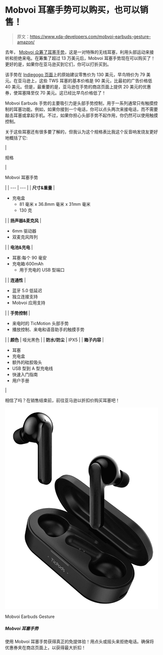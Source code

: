 # Mobvoi 耳塞手势可以购买，也可以销售！

> 原文：<https://www.xda-developers.com/mobvoi-earbuds-gesture-amazon/>

去年， [Mobvoi 众筹了耳塞手势](https://www.xda-developers.com/mobvoi-earbuds-gesture-are-new-tws-earbuds-with-head-gestures/)，这是一对特殊的无线耳塞，利用头部运动来接听和拒绝来电。在筹集了超过 13 万美元后，Mobvoi 耳塞手势现在可以购买了！更好的是，如果你在亚马逊买到它们，你可以打折买到。

该手势在 [Indiegogo 页面](https://www.indiegogo.com/projects/mobvoi-earbuds-gesture-intuitive-ai-assistance#/)上的原始建议零售价为 130 美元，早鸟特价为 79 美元。在亚马逊上，这些 TWS 耳塞的基本价格是 90 美元，比最初的广告价格低 40 美元。但是，最重要的是，亚马逊在手势的商店页面上提供 20 美元的优惠券，使耳塞降至仅 70 美元。这已经比早鸟价格低了！

Mobvoi Earbuds 手势的主要吸引力是头部手势控制，用于一系列通常只有触摸控制的耳塞功能。例如，如果你接到一个电话，你可以点头两次来接电话，而不需要敲击耳塞或拿起手机。不过，如果你担心头部手势不起作用，你仍然可以使用触摸控制。

关于这些耳塞还有很多要了解的，但我认为这个规格表比我这个反音响发烧友更好地概括了它:

| 

规格

 | 

Mobvoi 耳塞手势

 |
| --- | --- |
| **尺寸&重量** | 

*   充电盒
    *   81 毫米 x 36.8mm 毫米 x 31mm 毫米
    *   130 克

 |
| **扬声器&麦克风** | 

*   6mm 驱动器
*   双麦克风阵列

 |
| **电池&充电** | 

*   耳塞:每个 90 毫安
*   充电箱:600mAh
    *   用于充电的 USB 型端口

 |
| **连通性** | 

*   蓝牙 5.0 低延迟
*   独立连接支持
*   Mobvoi 应用支持

 |
| **手势控制** | 

*   来电时的 TicMotion 头部手势
*   播放控制、来电和语音助手的触摸手势

 |
| **颜色** | 哑光黑色 |
| **防水/防尘** | IPX5 |
| **箱子内容** | 

*   耳塞
*   充电盒
*   额外的硅胶吸头
*   USB 型到 A 型充电线
*   快速入门指南
*   用户手册

 |

相信了吗？在销售结束前，前往亚马逊以折扣价购买耳塞吧！

 <picture>![Get a true hands-free experience with the Mobvoi Earbuds Gesture! Take to reject calls with a nod or shake of your head. Make sure to clip the coupon on the store page for the maximum discount!](img/a1eed6ef04faf054e1ac7c66aa3cbd0c.png)</picture> 

Mobvoi Earbuds Gesture

##### Mobvoi 耳塞手势

使用 Mobvoi 耳塞手势获得真正的免提体验！用点头或摇头来拒绝电话。确保将优惠券夹在商店页面上，以获得最大折扣！